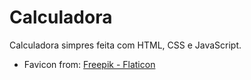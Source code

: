 # Calculadora

Calculadora simpres feita com HTML, CSS e JavaScript.

* Favicon from:
<a href="https://imgur.com/a/LwYt8oy" title="calculator">Freepik - Flaticon</a>
